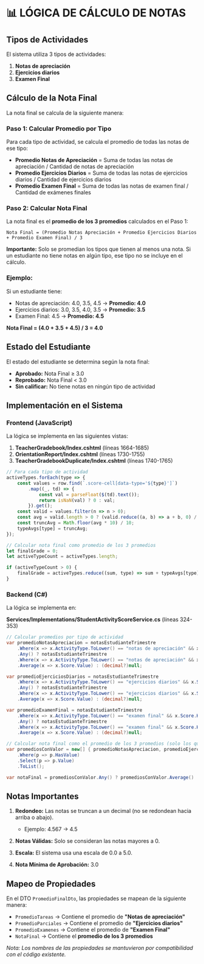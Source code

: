 # 📊 LÓGICA DE CÁLCULO DE NOTAS

## **Tipos de Actividades**

El sistema utiliza 3 tipos de actividades:

1. **Notas de apreciación**
2. **Ejercicios diarios**
3. **Examen Final**

## **Cálculo de la Nota Final**

La nota final se calcula de la siguiente manera:

### **Paso 1: Calcular Promedio por Tipo**

Para cada tipo de actividad, se calcula el promedio de todas las notas de ese tipo:

- **Promedio Notas de Apreciación** = Suma de todas las notas de apreciación / Cantidad de notas de apreciación
- **Promedio Ejercicios Diarios** = Suma de todas las notas de ejercicios diarios / Cantidad de ejercicios diarios
- **Promedio Examen Final** = Suma de todas las notas de examen final / Cantidad de exámenes finales

### **Paso 2: Calcular Nota Final**

La nota final es el **promedio de los 3 promedios** calculados en el Paso 1:

```
Nota Final = (Promedio Notas Apreciación + Promedio Ejercicios Diarios + Promedio Examen Final) / 3
```

**Importante:** Solo se promedian los tipos que tienen al menos una nota. Si un estudiante no tiene notas en algún tipo, ese tipo no se incluye en el cálculo.

### **Ejemplo:**

Si un estudiante tiene:
- Notas de apreciación: 4.0, 3.5, 4.5 → **Promedio: 4.0**
- Ejercicios diarios: 3.0, 3.5, 4.0, 3.5 → **Promedio: 3.5**
- Examen Final: 4.5 → **Promedio: 4.5**

**Nota Final = (4.0 + 3.5 + 4.5) / 3 = 4.0**

## **Estado del Estudiante**

El estado del estudiante se determina según la nota final:

- **Aprobado:** Nota Final ≥ 3.0
- **Reprobado:** Nota Final < 3.0
- **Sin calificar:** No tiene notas en ningún tipo de actividad

## **Implementación en el Sistema**

### **Frontend (JavaScript)**

La lógica se implementa en las siguientes vistas:

1. **TeacherGradebook/Index.cshtml** (líneas 1664-1685)
2. **OrientationReport/Index.cshtml** (líneas 1730-1755)
3. **TeacherGradebookDuplicate/Index.cshtml** (líneas 1740-1765)

```javascript
// Para cada tipo de actividad
activeTypes.forEach(type => {
    const values = row.find(`.score-cell[data-type='${type}']`)
        .map((_, td) => {
            const val = parseFloat($(td).text());
            return isNaN(val) ? 0 : val;
        }).get();
    const valid = values.filter(n => n > 0);
    const avg = valid.length > 0 ? (valid.reduce((a, b) => a + b, 0) / valid.length) : 0;
    const truncAvg = Math.floor(avg * 10) / 10;
    typeAvgs[type] = truncAvg;
});

// Calcular nota final como promedio de los 3 promedios
let finalGrade = 0;
let activeTypeCount = activeTypes.length;

if (activeTypeCount > 0) {
    finalGrade = activeTypes.reduce((sum, type) => sum + typeAvgs[type], 0) / activeTypeCount;
}
```

### **Backend (C#)**

La lógica se implementa en:

**Services/Implementations/StudentActivityScoreService.cs** (líneas 324-353)

```csharp
// Calcular promedios por tipo de actividad
var promedioNotasApreciacion = notasEstudianteTrimestre
    .Where(x => x.ActivityType.ToLower() == "notas de apreciación" && x.Score.HasValue)
    .Any() ? notasEstudianteTrimestre
    .Where(x => x.ActivityType.ToLower() == "notas de apreciación" && x.Score.HasValue)
    .Average(x => x.Score.Value) : (decimal?)null;

var promedioEjerciciosDiarios = notasEstudianteTrimestre
    .Where(x => x.ActivityType.ToLower() == "ejercicios diarios" && x.Score.HasValue)
    .Any() ? notasEstudianteTrimestre
    .Where(x => x.ActivityType.ToLower() == "ejercicios diarios" && x.Score.HasValue)
    .Average(x => x.Score.Value) : (decimal?)null;

var promedioExamenFinal = notasEstudianteTrimestre
    .Where(x => x.ActivityType.ToLower() == "examen final" && x.Score.HasValue)
    .Any() ? notasEstudianteTrimestre
    .Where(x => x.ActivityType.ToLower() == "examen final" && x.Score.HasValue)
    .Average(x => x.Score.Value) : (decimal?)null;

// Calcular nota final como el promedio de los 3 promedios (solo los que tienen valor)
var promediosConValor = new[] { promedioNotasApreciacion, promedioEjerciciosDiarios, promedioExamenFinal }
    .Where(p => p.HasValue)
    .Select(p => p.Value)
    .ToList();

var notaFinal = promediosConValor.Any() ? promediosConValor.Average() : (decimal?)null;
```

## **Notas Importantes**

1. **Redondeo:** Las notas se truncan a un decimal (no se redondean hacia arriba o abajo).
   - Ejemplo: 4.567 → 4.5

2. **Notas Válidas:** Solo se consideran las notas mayores a 0.

3. **Escala:** El sistema usa una escala de 0.0 a 5.0.

4. **Nota Mínima de Aprobación:** 3.0

## **Mapeo de Propiedades**

En el DTO `PromedioFinalDto`, las propiedades se mapean de la siguiente manera:

- `PromedioTareas` → Contiene el promedio de **"Notas de apreciación"**
- `PromedioParciales` → Contiene el promedio de **"Ejercicios diarios"**
- `PromedioExamenes` → Contiene el promedio de **"Examen Final"**
- `NotaFinal` → Contiene el **promedio de los 3 promedios**

*Nota: Los nombres de las propiedades se mantuvieron por compatibilidad con el código existente.*

